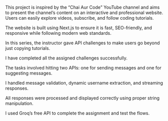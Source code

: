 This project is inspired by the “Chai Aur Code” YouTube channel and aims to present the channel’s content on an interactive and professional website. Users can easily explore videos, subscribe, and follow coding tutorials.

The website is built using Next.js to ensure it is fast, SEO-friendly, and responsive while following modern web standards.

In this series, the instructor gave API challenges to make users go beyond just copying tutorials.

I have completed all the assigned challenges successfully.

The tasks involved hitting two APIs: one for sending messages and one for suggesting messages.

I handled message validation, dynamic username extraction, and streaming responses.

All responses were processed and displayed correctly using proper string manipulation.

I used Groq’s free API to complete the assignment and test the flows.
